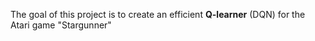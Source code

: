 The goal of this project is to create an efficient **Q-learner** (DQN) for the Atari game "Stargunner"
